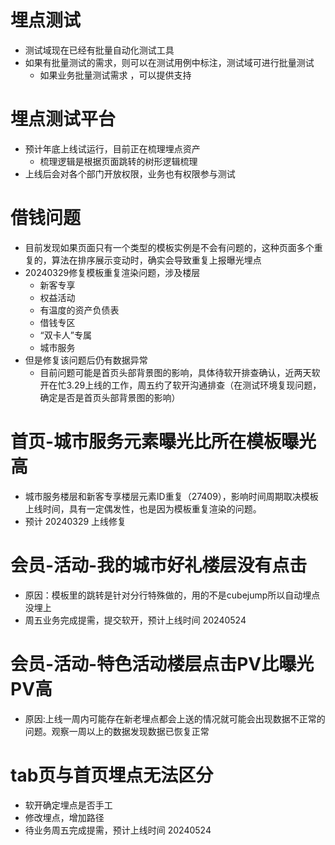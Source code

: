 # 埋点测试
- 测试域现在已经有批量自动化测试工具
- 如果有批量测试的需求，则可以在测试用例中标注，测试域可进行批量测试
  - 如果业务批量测试需求 ，可以提供支持

# 埋点测试平台
- 预计年底上线试运行，目前正在梳理埋点资产
  - 梳理逻辑是根据页面跳转的树形逻辑梳理
- 上线后会对各个部门开放权限，业务也有权限参与测试

# 借钱问题
- 目前发现如果页面只有一个类型的模板实例是不会有问题的，这种页面多个重复的，算法在排序展示变动时，确实会导致重复上报曝光埋点
- 20240329修复模板重复渲染问题，涉及楼层
  - 新客专享
  - 权益活动
  - 有温度的资产负债表
  - 借钱专区
  - “双卡人”专属
  - 城市服务
- 但是修复该问题后仍有数据异常
  - 目前问题可能是首页头部背景图的影响，具体待软开排查确认，近两天软开在忙3.29上线的工作，周五约了软开沟通排查（在测试环境复现问题，确定是否是首页头部背景图的影响）

# 首页-城市服务元素曝光比所在模板曝光高
- 城市服务楼层和新客专享楼层元素ID重复（27409），影响时间周期取决模板上线时间，具有一定偶发性，也是因为模板重复渲染的问题。
- 预计 20240329 上线修复

# 会员-活动-我的城市好礼楼层没有点击
- 原因：模板里的跳转是针对分行特殊做的，用的不是cubejump所以自动埋点没埋上
- 周五业务完成提需，提交软开，预计上线时间 20240524

# 会员-活动-特色活动楼层点击PV比曝光PV高

- 原因:上线一周内可能存在新老埋点都会上送的情况就可能会出现数据不正常的问题。观察一周以上的数据发现数据已恢复正常

# tab页与首页埋点无法区分
- 软开确定埋点是否手工
- 修改埋点，增加路径
- 待业务周五完成提需，预计上线时间 20240524
